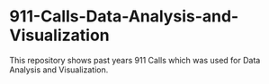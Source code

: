 # 911-Calls-Data-Analysis-and-Visualization
This repository shows past years 911 Calls which was used for Data Analysis and Visualization.

